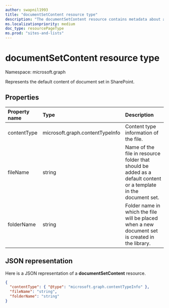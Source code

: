 ```yaml
---
author: swapnil1993
title: "documentSetContent resource type"
description: "The documentSetContent resource contains metadata about a file present in default content location of a content."
ms.localizationpriority: medium
doc_type: resourcePageType
ms.prod: "sites-and-lists"
---
```


# documentSetContent resource type

Namespace: microsoft.graph

Represents the default content of document set in SharePoint.
## Properties

| Property name  | Type    | Description|
|:---------------|:--------|:--------------------------------------------------|
| contentType    | microsoft.graph.contentTypeInfo | Content type information of the file. |
| fileName      | string  | Name of the file in resource folder that should be added as a default content or a template in the document set.|
| folderName         | string  | Folder name in which the file will be placed when a new document set is created in the library.|

## JSON representation

Here is a JSON representation of a **documentSetContent** resource.
<!-- { "blockType": "resource", "@odata.type": "microsoft.graph.documentSetContent" } -->

```json
{
  "contentType": { "@type": "microsoft.graph.contentTypeInfo" },
  "fileName": "string",
  "folderName": "string"
}
```
